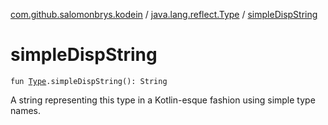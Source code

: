 [com.github.salomonbrys.kodein](../index.md) / [java.lang.reflect.Type](index.md) / [simpleDispString](.)

# simpleDispString

`fun `[`Type`](http://docs.oracle.com/javase/6/docs/api/java/lang/reflect/Type.html)`.simpleDispString(): String`

A string representing this type in a Kotlin-esque fashion using simple type names.

